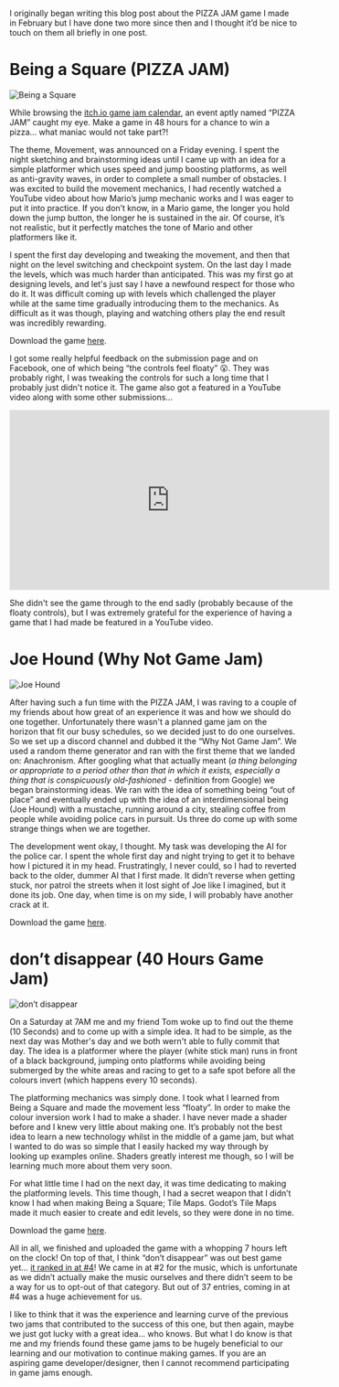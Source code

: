 I originally began writing this blog post about the PIZZA JAM game I made in February but I have done two more since then and I thought it’d be nice to touch on them all briefly in one post. 

# Being a Square (PIZZA JAM)

![Being a Square][being_a_square_img]

While browsing the [itch.io game jam calendar][itch_game_jams], an event aptly named “PIZZA JAM” caught my eye. Make a game in 48 hours for a chance to win a pizza… what maniac would not take part?! 

The theme, Movement, was announced on a Friday evening. I spent the night sketching and brainstorming ideas until I came up with an idea for a simple platformer which uses speed and jump boosting platforms, as well as anti-gravity waves, in order to complete a small number of obstacles. I was excited to build the movement mechanics, I had recently watched a YouTube video about how Mario’s jump mechanic works and I was eager to put it into practice. If you don’t know, in a Mario game, the longer you hold down the jump button, the longer he is sustained in the air. Of course, it’s not realistic, but it perfectly matches the tone of Mario and other platformers like it.

I spent the first day developing and tweaking the movement, and then that night on the level switching and checkpoint system. On the last day I made the levels, which was much harder than anticipated. This was my first go at designing levels, and let's just say I have a newfound respect for those who do it. It was difficult coming up with levels which challenged the player while at the same time gradually introducing them to the mechanics. As difficult as it was though, playing and watching others play the end result was incredibly rewarding. 

Download the game [here][being_a_square_download].

I got some really helpful feedback on the submission page and on Facebook, one of which being “the controls feel floaty” 😮. They was probably right, I was tweaking the controls for such a long time that I probably just didn't notice it. The game also got a featured in a YouTube video along with some other submissions…

<iframe width="560" height="315" src="https://www.youtube.com/embed/8qAf432IaXI?rel=0&amp;start=333" frameborder="0" allow="autoplay; encrypted-media" allowfullscreen></iframe>

She didn't see the game through to the end sadly (probably because of the floaty controls), but I was extremely grateful for the experience of having a game that I had made be featured in a YouTube video.

# Joe Hound (Why Not Game Jam)

![Joe Hound][joe_hound_img]

After having such a fun time with the PIZZA JAM, I was raving to a couple of my friends about how great of an experience it was and how we should do one together. Unfortunately there wasn't a planned game jam on the horizon that fit our busy schedules, so we decided just to do one ourselves. So we set up a discord channel and dubbed it the “Why Not Game Jam”. We used a random theme generator and ran with the first theme that we landed on: Anachronism. After googling what that actually meant (_a thing belonging or appropriate to a period other than that in which it exists, especially a thing that is conspicuously old-fashioned_ -  definition from Google) we began brainstorming ideas. We ran with the idea of something being “out of place” and eventually ended up with the idea of an interdimensional being (Joe Hound) with a mustache, running around a city, stealing coffee from people while avoiding police cars in pursuit. Us three do come up with some strange things when we are together.

The development went okay, I thought. My task was developing the AI for the police car. I spent the whole first day and night trying to get it to behave how I pictured it in my head. Frustratingly, I never could, so I had to reverted back to the older, dummer AI that I first made. It didn’t reverse when getting stuck, nor patrol the streets when it lost sight of Joe like I imagined, but it done its job. One day, when time is on my side, I will probably have another crack at it. 

Download the game [here][joe_hound_download].

# don’t disappear (40 Hours Game Jam)

![don’t disappear][dont_disappear_img]

On a Saturday at 7AM me and my friend Tom woke up to find out the theme (10 Seconds) and to come up with a simple idea. It had to be simple, as the next day was Mother's day and we both wern't able to fully commit that day. The idea is a platformer where the player (white stick man) runs in front of a black background, jumping onto platforms while avoiding being submerged by the white areas and racing to get to a safe spot before all the colours invert (which happens every 10 seconds).

The platforming mechanics was simply done. I took what I learned from Being a Square and made the movement less “floaty”. In order to make the colour inversion work I had to make a shader. I have never made a shader before and I knew very little about making one. It’s probably not the best idea to learn a new technology whilst in the middle of a game jam, but what I wanted to do was so simple that I easily hacked my way through by looking up examples online. Shaders greatly interest me though, so I will be learning much more about them very soon.

For what little time I had on the next day, it was time dedicating to making the platforming levels. This time though, I had a secret weapon that I didn’t know I had when making Being a Square; Tile Maps. Godot’s Tile Maps made it much easier to create and edit levels, so they were done in no time. 

Download the game [here][dont_disappear_download].

All in all, we finished and uploaded the game with a whopping 7 hours left on the clock! On top of that, I think “don’t disappear” was out best game yet… [it ranked in at #4][40_hours_results]! We came in at #2 for the music, which is unfortunate as we didn’t actually make the music ourselves and there didn’t seem to be a way for us to opt-out of that category. But out of 37 entries, coming in at #4 was a huge achievement for us. 

I like to think that it was the experience and learning curve of the previous two jams that contributed to the success of this one, but then again, maybe we just got lucky with a great idea… who knows. But what I do know is that me and my friends found these game jams to be hugely beneficial to our learning and our motivation to continue making games. If you are an aspiring game developer/designer, then I cannot recommend participating in game jams enough. 

[being_a_square_img]: https://res.cloudinary.com/dyzej76ig/image/upload/v1521733324/project-july/my-game-jam-spree/DrEomc.png
[joe_hound_img]: https://res.cloudinary.com/dyzej76ig/image/upload/r_0/v1521749705/project-july/my-game-jam-spree/left_2.png
[dont_disappear_img]: https://res.cloudinary.com/dyzej76ig/image/upload/v1521733156/project-july/my-game-jam-spree/dontdisppear.gif

[being_a_square_download]: https://stwupton.itch.io/being-a-square
[joe_hound_download]: https://stwupton.itch.io/joe-hound
[dont_disappear_download]: https://stwupton.itch.io/dont-disappear

[40_hours_results]: https://itch.io/jam/40-hours/results

[itch_game_jams]: https://itch.io/jams
